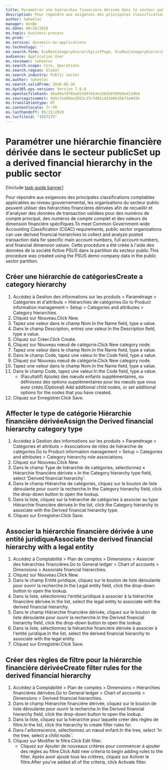 ```yaml
---
title: Paramétrer une hiérarchie financière dérivée dans le secteur public
description: Pour répondre aux exigences des principales classifications comptables applicables au niveau gouvernemental, les organisations du secteur public peuvent utiliser des hiérarchies financières dérivées afin de recueillir et d'analyser des données de transaction validées pour des numéros de compte principal, des numéros de compte complet et des valeurs de dimension financière spécifiques.
author: twheeloc
manager: AnnBe
ms.date: 08/29/2018
ms.topic: business-process
ms.prod: ''
ms.service: dynamics-ax-applications
ms.technology: ''
ms.search.form: EcoResCategoryHierarchyListPage, EcoResCategoryHierarchyCreate, EcoResCategory, EcoResCategoryHierarchyRole, LedgerDerivedFinHierarchyLegalEntities, LedgerDerivedFinHierarchies
audience: Application User
ms.reviewer: twheeloc
ms.search.scope: Core, Operations
ms.search.region: Global
ms.search.industry: Public sector
ms.author: twheeloc
ms.search.validFrom: 2016-06-30
ms.dyn365.ops.version: Version 7.0.0
ms.openlocfilehash: d4a48a7df85a653d9feb3e336d39f0950ed13dbd
ms.sourcegitcommit: 9d4c7edd0ae2053c37c7d81cdd180b16bf3a9d3b
ms.translationtype: HT
ms.contentlocale: fr-FR
ms.lasthandoff: 05/15/2019
ms.locfileid: "1557173"
---
```

# <a name="set-up-a-derived-financial-hierarchy-in-the-public-sector"></a><span data-ttu-id="6182e-103">Paramétrer une hiérarchie financière dérivée dans le secteur public</span><span class="sxs-lookup"><span data-stu-id="6182e-103">Set up a derived financial hierarchy in the public sector</span></span>

[!include [task guide banner](../../includes/task-guide-banner.md)]

<span data-ttu-id="6182e-104">Pour répondre aux exigences des principales classifications comptables applicables au niveau gouvernemental, les organisations du secteur public peuvent utiliser des hiérarchies financières dérivées afin de recueillir et d'analyser des données de transaction validées pour des numéros de compte principal, des numéros de compte complet et des valeurs de dimension financière spécifiques.</span><span class="sxs-lookup"><span data-stu-id="6182e-104">To meet Common Government-wide Accounting Classification (CGAC) requirements, public sector organizations can use derived financial hierarchies to collect and analyze posted transaction data for specific main account numbers, full account numbers, and financial dimension values.</span></span> <span data-ttu-id="6182e-105">Cette procédure a été créée à l'aide des données de la société fictive PSUS dans la partition du secteur public.</span><span class="sxs-lookup"><span data-stu-id="6182e-105">This procedure was created using the PSUS demo company data in the public sector partition.</span></span>


## <a name="create-a-category-hierarchy"></a><span data-ttu-id="6182e-106">Créer une hiérarchie de catégories</span><span class="sxs-lookup"><span data-stu-id="6182e-106">Create a category hierarchy</span></span>
1. <span data-ttu-id="6182e-107">Accédez à Gestion des informations sur les produits > Paramétrage > Catégories et d'attributs > Hiérarchies de catégories.</span><span class="sxs-lookup"><span data-stu-id="6182e-107">Go to Product information management > Setup > Categories and attributes > Category hierarchies.</span></span>
2. <span data-ttu-id="6182e-108">Cliquez sur Nouveau.</span><span class="sxs-lookup"><span data-stu-id="6182e-108">Click New.</span></span>
3. <span data-ttu-id="6182e-109">Tapez une valeur dans le champ Nom.</span><span class="sxs-lookup"><span data-stu-id="6182e-109">In the Name field, type a value.</span></span>
4. <span data-ttu-id="6182e-110">Dans le champ Description, entrez une valeur.</span><span class="sxs-lookup"><span data-stu-id="6182e-110">In the Description field, type a value.</span></span>
5. <span data-ttu-id="6182e-111">Cliquez sur Créer.</span><span class="sxs-lookup"><span data-stu-id="6182e-111">Click Create.</span></span>
6. <span data-ttu-id="6182e-112">Cliquez sur Nouveau nœud de catégorie.</span><span class="sxs-lookup"><span data-stu-id="6182e-112">Click New category node.</span></span>
7. <span data-ttu-id="6182e-113">Tapez une valeur dans le champ Nom.</span><span class="sxs-lookup"><span data-stu-id="6182e-113">In the Name field, type a value.</span></span>
8. <span data-ttu-id="6182e-114">Dans le champ Code, tapez une valeur.</span><span class="sxs-lookup"><span data-stu-id="6182e-114">In the Code field, type a value.</span></span>
9. <span data-ttu-id="6182e-115">Cliquez sur Nouveau nœud de catégorie.</span><span class="sxs-lookup"><span data-stu-id="6182e-115">Click New category node.</span></span>
10. <span data-ttu-id="6182e-116">Tapez une valeur dans le champ Nom.</span><span class="sxs-lookup"><span data-stu-id="6182e-116">In the Name field, type a value.</span></span>
11. <span data-ttu-id="6182e-117">Dans le champ Code, tapez une valeur.</span><span class="sxs-lookup"><span data-stu-id="6182e-117">In the Code field, type a value.</span></span>
    * <span data-ttu-id="6182e-118">(Facultatif) Ajoutez des nœuds enfants supplémentaires, ou définissez des options supplémentaires pour les nœuds que vous avez créés.</span><span class="sxs-lookup"><span data-stu-id="6182e-118">(Optional) Add additional child nodes, or set additional options for the nodes that you have created.</span></span>  
12. <span data-ttu-id="6182e-119">Cliquez sur Enregistrer.</span><span class="sxs-lookup"><span data-stu-id="6182e-119">Click Save.</span></span>

## <a name="assign-the-derived-financial-hierarchy-category-type"></a><span data-ttu-id="6182e-120">Affecter le type de catégorie Hiérarchie financière dérivée</span><span class="sxs-lookup"><span data-stu-id="6182e-120">Assign the Derived financial hierarchy category type</span></span>
1. <span data-ttu-id="6182e-121">Accédez à Gestion des informations sur les produits > Paramétrage > Catégories et attributs > Associations de rôles de hiérarchie de catégories.</span><span class="sxs-lookup"><span data-stu-id="6182e-121">Go to Product information management > Setup > Categories and attributes > Category hierarchy role associations.</span></span>
2. <span data-ttu-id="6182e-122">Cliquez sur Nouveau.</span><span class="sxs-lookup"><span data-stu-id="6182e-122">Click New.</span></span>
3. <span data-ttu-id="6182e-123">Dans le champ Type de hiérarchie de catégories, sélectionnez « Hiérarchie financière dérivée ».</span><span class="sxs-lookup"><span data-stu-id="6182e-123">In the Category hierarchy type field, select 'Derived financial hierarchy'.</span></span>
4. <span data-ttu-id="6182e-124">Dans le champ Hiérarchie de catégories, cliquez sur le bouton de liste déroulante pour ouvrir la recherche.</span><span class="sxs-lookup"><span data-stu-id="6182e-124">In the Category hierarchy field, click the drop-down button to open the lookup.</span></span>
5. <span data-ttu-id="6182e-125">Dans la liste, cliquez sur la hiérarchie de catégories à associer au type Hiérarchie financière dérivée.</span><span class="sxs-lookup"><span data-stu-id="6182e-125">In the list, click the Category hierarchy to associate with the Derived financial hierarchy type.</span></span>
6. <span data-ttu-id="6182e-126">Cliquez sur Enregistrer.</span><span class="sxs-lookup"><span data-stu-id="6182e-126">Click Save.</span></span>

## <a name="associate-the-derived-financial-hierarchy-with-a-legal-entity"></a><span data-ttu-id="6182e-127">Associer la hiérarchie financière dérivée à une entité juridique</span><span class="sxs-lookup"><span data-stu-id="6182e-127">Associate the derived financial hierarchy with a legal entity</span></span>
1. <span data-ttu-id="6182e-128">Accédez à Comptabilité > Plan de comptes > Dimensions > Associer des hiérarchies financières.</span><span class="sxs-lookup"><span data-stu-id="6182e-128">Go to General ledger > Chart of accounts > Dimensions > Associate financial hierarchies.</span></span>
2. <span data-ttu-id="6182e-129">Cliquez sur Nouveau.</span><span class="sxs-lookup"><span data-stu-id="6182e-129">Click New.</span></span>
3. <span data-ttu-id="6182e-130">Dans le champ Entité juridique, cliquez sur le bouton de liste déroulante pour ouvrir la recherche.</span><span class="sxs-lookup"><span data-stu-id="6182e-130">In the Legal entity field, click the drop-down button to open the lookup.</span></span>
4. <span data-ttu-id="6182e-131">Dans la liste, sélectionnez l'entité juridique à associer à la hiérarchie financière dérivée.</span><span class="sxs-lookup"><span data-stu-id="6182e-131">In the list, select the legal entity to associate with the derived financial hierarchy.</span></span>
5. <span data-ttu-id="6182e-132">Dans le champ Hiérarchie financière dérivée, cliquez sur le bouton de liste déroulante pour ouvrir la recherche.</span><span class="sxs-lookup"><span data-stu-id="6182e-132">In the Derived financial hierarchy field, click the drop-down button to open the lookup.</span></span>
6. <span data-ttu-id="6182e-133">Dans la liste, sélectionnez la hiérarchie financière dérivée à associer à l'entité juridique.</span><span class="sxs-lookup"><span data-stu-id="6182e-133">In the list, select the derived financial hierarchy to associate with the legal entity.</span></span>
7. <span data-ttu-id="6182e-134">Cliquez sur Enregistrer.</span><span class="sxs-lookup"><span data-stu-id="6182e-134">Click Save.</span></span>

## <a name="create-filter-rules-for-the-derived-financial-hierarchy"></a><span data-ttu-id="6182e-135">Créer des règles de filtre pour la hiérarchie financière dérivée</span><span class="sxs-lookup"><span data-stu-id="6182e-135">Create filter rules for the derived financial hierarchy</span></span>
1. <span data-ttu-id="6182e-136">Accédez à Comptabilité > Plan de comptes > Dimensions > Hiérarchies financières dérivées.</span><span class="sxs-lookup"><span data-stu-id="6182e-136">Go to General ledger > Chart of accounts > Dimensions > Derived financial hierarchies.</span></span>
2. <span data-ttu-id="6182e-137">Dans le champ Hiérarchie financière dérivée, cliquez sur le bouton de liste déroulante pour ouvrir la recherche.</span><span class="sxs-lookup"><span data-stu-id="6182e-137">In the Derived financial hierarchy field, click the drop-down button to open the lookup.</span></span>
3. <span data-ttu-id="6182e-138">Dans la liste, cliquez sur la hiérarchie pour laquelle créer des règles de filtre.</span><span class="sxs-lookup"><span data-stu-id="6182e-138">In the list, click the hierarchy to create filter rules for.</span></span>
4. <span data-ttu-id="6182e-139">Dans l'arborescence, sélectionnez un nœud enfant.</span><span class="sxs-lookup"><span data-stu-id="6182e-139">In the tree, select 'In the tree, select a child node.'.</span></span>
5. <span data-ttu-id="6182e-140">Cliquez sur Modifier le filtre.</span><span class="sxs-lookup"><span data-stu-id="6182e-140">Click Edit filter.</span></span>
    * <span data-ttu-id="6182e-141">Cliquez sur Ajouter de nouveaux critères pour commencer à ajouter des règles au filtre.</span><span class="sxs-lookup"><span data-stu-id="6182e-141">Click Add new criteria to begin adding rules to the filter.</span></span> <span data-ttu-id="6182e-142">Après avoir ajouté tous les critères, cliquez sur Activer le filtre.</span><span class="sxs-lookup"><span data-stu-id="6182e-142">After you've added all of the criteria, click Activate filter.</span></span>  

